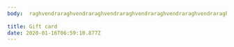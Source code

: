 ```yaml
---
body:  raghvendraraghvendraraghvendraraghvendraraghvendraraghvendraraghvendraraghvendraraghvendraraghvendraraghvendraraghvendraraghvendraraghvendraraghvendraraghvendraraghvendraraghvendraraghvendraraghvendraraghvendra
  
title: Gift card
date: 2020-01-16T06:59:10.877Z
---
```

